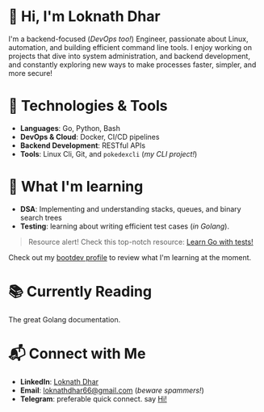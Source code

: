 # 👋 Hi, I'm Loknath Dhar

I'm a backend-focused (*DevOps too!*) Engineer, passionate about Linux, automation, and building efficient command line tools. I enjoy working on projects that dive into system administration, and backend development, and constantly exploring new ways to make processes faster, simpler, and more secure! 

# 🔧 Technologies & Tools

- **Languages**: Go, Python, Bash
- **DevOps & Cloud**: Docker, CI/CD pipelines
- **Backend Development**: RESTful APIs
- **Tools**: Linux Cli, Git, and `pokedexcli` (*my CLI project!*)

# 🌱 What I'm learning

- **DSA**: Implementing and understanding stacks, queues, and binary search trees
- **Testing**: learning about writing efficient test cases (*in Golang*).

> Resource alert! Check this top-notch resource: [Learn Go with tests!](https://quii.gitbook.io/learn-go-with-tests)

Check out my [bootdev profile](https://www.boot.dev/u/dhar01) to review what I'm learning at the moment.

# 📚 Currently Reading

The great Golang documentation.

# 📬 Connect with Me

- **LinkedIn**: [Loknath Dhar](https://www.linkedin.com/in/dhar01/)
- **Email**: [loknathdhar66@gmail.com](mailto:loknathdhar66@gmail.com) (*beware spammers!*)
- **Telegram**: preferable quick connect. say [Hi!](https://t.me/Dhar01)
